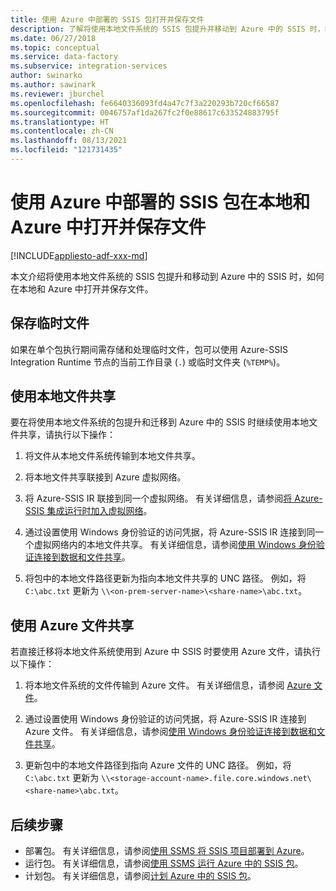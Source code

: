 ```yaml
---
title: 使用 Azure 中部署的 SSIS 包打开并保存文件
description: 了解将使用本地文件系统的 SSIS 包提升并移动到 Azure 中的 SSIS 时，如何在本地和 Azure 中打开并保存文件
ms.date: 06/27/2018
ms.topic: conceptual
ms.service: data-factory
ms.subservice: integration-services
author: swinarko
ms.author: sawinark
ms.reviewer: jburchel
ms.openlocfilehash: fe6640336093fd4a47c7f3a220293b720cf66587
ms.sourcegitcommit: 0046757af1da267fc2f0e88617c633524883795f
ms.translationtype: HT
ms.contentlocale: zh-CN
ms.lasthandoff: 08/13/2021
ms.locfileid: "121731435"
---
```

# <a name="open-and-save-files-on-premises-and-in-azure-with-ssis-packages-deployed-in-azure"></a>使用 Azure 中部署的 SSIS 包在本地和 Azure 中打开并保存文件

[!INCLUDE[appliesto-adf-xxx-md](includes/appliesto-adf-xxx-md.md)]

本文介绍将使用本地文件系统的 SSIS 包提升和移动到 Azure 中的 SSIS 时，如何在本地和 Azure 中打开并保存文件。

## <a name="save-temporary-files"></a>保存临时文件

如果在单个包执行期间需存储和处理临时文件，包可以使用 Azure-SSIS Integration Runtime 节点的当前工作目录 (`.`) 或临时文件夹 (`%TEMP%`)。

## <a name="use-on-premises-file-shares"></a>使用本地文件共享

要在将使用本地文件系统的包提升和迁移到 Azure 中的 SSIS 时继续使用本地文件共享，请执行以下操作：

1. 将文件从本地文件系统传输到本地文件共享。

2. 将本地文件共享联接到 Azure 虚拟网络。

3. 将 Azure-SSIS IR 联接到同一个虚拟网络。 有关详细信息，请参阅[将 Azure-SSIS 集成运行时加入虚拟网络](./join-azure-ssis-integration-runtime-virtual-network.md)。

4. 通过设置使用 Windows 身份验证的访问凭据，将 Azure-SSIS IR 连接到同一个虚拟网络内的本地文件共享。 有关详细信息，请参阅[使用 Windows 身份验证连接到数据和文件共享](ssis-azure-connect-with-windows-auth.md)。

5. 将包中的本地文件路径更新为指向本地文件共享的 UNC 路径。 例如，将 `C:\abc.txt` 更新为 `\\<on-prem-server-name>\<share-name>\abc.txt`。

## <a name="use-azure-file-shares"></a>使用 Azure 文件共享

若直接迁移将本地文件系统使用到 Azure 中 SSIS 时要使用 Azure 文件，请执行以下操作：

1. 将本地文件系统的文件传输到 Azure 文件。 有关详细信息，请参阅 [Azure 文件](https://azure.microsoft.com/services/storage/files/)。

2. 通过设置使用 Windows 身份验证的访问凭据，将 Azure-SSIS IR 连接到 Azure 文件。 有关详细信息，请参阅[使用 Windows 身份验证连接到数据和文件共享](ssis-azure-connect-with-windows-auth.md)。

3. 更新包中的本地文件路径到指向 Azure 文件的 UNC 路径。 例如，将 `C:\abc.txt` 更新为 `\\<storage-account-name>.file.core.windows.net\<share-name>\abc.txt`。

## <a name="next-steps"></a>后续步骤

- 部署包。 有关详细信息，请参阅[使用 SSMS 将 SSIS 项目部署到 Azure](/sql/integration-services/ssis-quickstart-deploy-ssms)。
- 运行包。 有关详细信息，请参阅[使用 SSMS 运行 Azure 中的 SSIS 包](/sql/integration-services/ssis-quickstart-run-ssms)。
- 计划包。 有关详细信息，请参阅[计划 Azure 中的 SSIS 包](/sql/integration-services/lift-shift/ssis-azure-schedule-packages-ssms)。